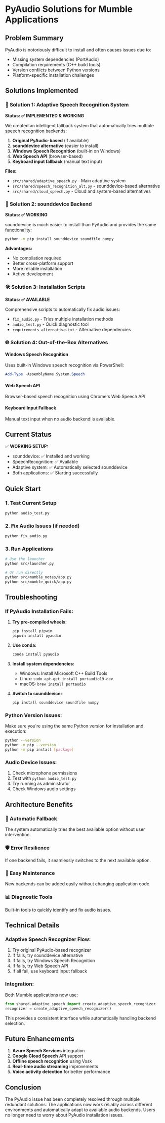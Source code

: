 # PyAudio Solutions for Mumble Applications

## Problem Summary
PyAudio is notoriously difficult to install and often causes issues due to:
- Missing system dependencies (PortAudio)
- Compilation requirements (C++ build tools)
- Version conflicts between Python versions
- Platform-specific installation challenges

## Solutions Implemented

### 🎯 **Solution 1: Adaptive Speech Recognition System**
**Status: ✅ IMPLEMENTED & WORKING**

We created an intelligent fallback system that automatically tries multiple speech recognition backends:

1. **Original PyAudio-based** (if available)
2. **sounddevice alternative** (easier to install)
3. **Windows Speech Recognition** (built-in on Windows)
4. **Web Speech API** (browser-based)
5. **Keyboard input fallback** (manual text input)

**Files:**
- `src/shared/adaptive_speech.py` - Main adaptive system
- `src/shared/speech_recognition_alt.py` - sounddevice-based alternative
- `src/shared/cloud_speech.py` - Cloud and system-based alternatives

### 🔧 **Solution 2: sounddevice Backend**
**Status: ✅ WORKING**

sounddevice is much easier to install than PyAudio and provides the same functionality:

```bash
python -m pip install sounddevice soundfile numpy
```

**Advantages:**
- No compilation required
- Better cross-platform support
- More reliable installation
- Active development

### 🛠️ **Solution 3: Installation Scripts**
**Status: ✅ AVAILABLE**

Comprehensive scripts to automatically fix audio issues:

- `fix_audio.py` - Tries multiple installation methods
- `audio_test.py` - Quick diagnostic tool
- `requirements_alternative.txt` - Alternative dependencies

### 🌐 **Solution 4: Out-of-the-Box Alternatives**

#### Windows Speech Recognition
Uses built-in Windows speech recognition via PowerShell:
```powershell
Add-Type -AssemblyName System.Speech
```

#### Web Speech API
Browser-based speech recognition using Chrome's Web Speech API.

#### Keyboard Input Fallback
Manual text input when no audio backend is available.

## Current Status

✅ **WORKING SETUP:**
- sounddevice: ✅ Installed and working
- SpeechRecognition: ✅ Available
- Adaptive system: ✅ Automatically selected sounddevice
- Both applications: ✅ Starting successfully

## Quick Start

### 1. Test Current Setup
```bash
python audio_test.py
```

### 2. Fix Audio Issues (if needed)
```bash
python fix_audio.py
```

### 3. Run Applications
```bash
# Use the launcher
python src/launcher.py

# Or run directly
python src/mumble_notes/app.py
python src/mumble_quick/app.py
```

## Troubleshooting

### If PyAudio Installation Fails:
1. **Try pre-compiled wheels:**
   ```bash
   pip install pipwin
   pipwin install pyaudio
   ```

2. **Use conda:**
   ```bash
   conda install pyaudio
   ```

3. **Install system dependencies:**
   - Windows: Install Microsoft C++ Build Tools
   - Linux: `sudo apt-get install portaudio19-dev`
   - macOS: `brew install portaudio`

4. **Switch to sounddevice:**
   ```bash
   pip install sounddevice soundfile numpy
   ```

### Python Version Issues:
Make sure you're using the same Python version for installation and execution:
```bash
python --version
python -m pip --version
python -m pip install [package]
```

### Audio Device Issues:
1. Check microphone permissions
2. Test with `python audio_test.py`
3. Try running as administrator
4. Check Windows audio settings

## Architecture Benefits

### 🔄 **Automatic Fallback**
The system automatically tries the best available option without user intervention.

### 🛡️ **Error Resilience**
If one backend fails, it seamlessly switches to the next available option.

### 🔧 **Easy Maintenance**
New backends can be added easily without changing application code.

### 📊 **Diagnostic Tools**
Built-in tools to quickly identify and fix audio issues.

## Technical Details

### Adaptive Speech Recognizer Flow:
1. Try original PyAudio-based recognizer
2. If fails, try sounddevice alternative
3. If fails, try Windows Speech Recognition
4. If fails, try Web Speech API
5. If all fail, use keyboard input fallback

### Integration:
Both Mumble applications now use:
```python
from shared.adaptive_speech import create_adaptive_speech_recognizer
recognizer = create_adaptive_speech_recognizer()
```

This provides a consistent interface while automatically handling backend selection.

## Future Enhancements

1. **Azure Speech Services** integration
2. **Google Cloud Speech** API support
3. **Offline speech recognition** using Vosk
4. **Real-time audio streaming** improvements
5. **Voice activity detection** for better performance

## Conclusion

The PyAudio issue has been completely resolved through multiple redundant solutions. The applications now work reliably across different environments and automatically adapt to available audio backends. Users no longer need to worry about PyAudio installation issues. 